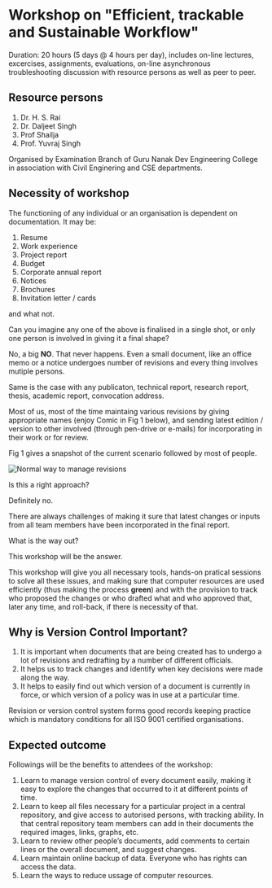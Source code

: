 # Workshop on "Efficient, trackable and Sustainable Workflow"

Duration: 20 hours (5 days @ 4 hours per day), includes on-line lectures,
excercises, assignments, evaluations, on-line asynchronous troubleshooting
discussion with resource persons as well as peer to peer.

## Resource persons

1. Dr. H. S. Rai
1. Dr. Daljeet Singh
1. Prof Shailja
1. Prof. Yuvraj Singh

Organised by Examination Branch of Guru Nanak Dev Engineering College in association with Civil Enginering and CSE departments.

## Necessity of workshop

The functioning of any individual or an organisation is dependent on
documentation. It may be:

1. Resume
1. Work experience
1. Project report
1. Budget
1. Corporate annual report
1. Notices
1. Brochures
1. Invitation letter / cards

and what not.

Can you imagine any one of the above is finalised in a single shot, or only one
person is involved in giving it a final shape?

No, a big **NO**. That never happens. Even a small document, like an office memo or a 
notice undergoes number of revisions and every thing involves mutiple
persons.

Same is the case with any publicaton, technical report, research report,
thesis, academic report, convocation address.

Most of us, most of the time maintaing various revisions by giving
appropriate names (enjoy Comic in Fig 1 below), and sending latest edition / version
to other involved (through pen-drive or e-mails) for incorporating in their
work or for review.

Fig 1 gives a snapshot of the current scenario followed by most of people.

![Normal way to manage revisions](https://phdcomics.com/comics/archive/phd101212s.gif)

Is this a right approach?

Definitely no.

There are always challenges of making it sure that latest changes or inputs
from all team members have been incorporated in the final report.

What is the way out?

This workshop will be the answer.

This workshop will give you all necessary tools, hands-on pratical sessions to
solve all these issues, and making sure that computer resources are used
efficiently (thus making the process **green**) and with the provision to track
who proposed the changes or who drafted what and who approved that, later any
time, and roll-back, if there is necessity of that. 

## Why is Version Control Important?

1. It is important when documents that are being created has to undergo a
lot of revisions and redrafting by a number of different officials.
1. It helps us to track changes and identify when key decisions were made
along the way.
1. It helps to easily find out which version of a document is currently in
force, or which version of a policy was in use at a particular time.

Revision or version control system forms good records keeping practice
which is mandatory conditions for all ISO 9001 certified organisations.

## Expected outcome

Followings will be the benefits to attendees of the workshop:

1. Learn to manage version control of every document easily, making it easy
to explore the changes that occurred to it at different points of time.
1. Learn to keep all files necessary for a particular project in a central
repository, and give access to autorised persons, with tracking ability. In
that central repository team members can add in their documents the required
images, links, graphs, etc.
1. Learn to review other people’s documents, add comments to certain lines
or the overall document, and suggest changes.
1. Learn maintain online backup of data. Everyone who has rights can
access the data.
1. Learn the ways to reduce ussage of computer resources.
